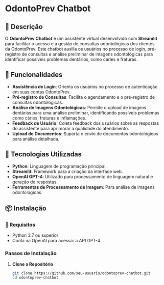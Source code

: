 # OdontoPrev Chatbot

## 📄 Descrição

O **OdontoPrev Chatbot** é um assistente virtual desenvolvido com **Streamlit** para facilitar o acesso e a gestão de consultas odontológicas dos clientes da OdontoPrev. Este chatbot auxilia os usuários no processo de login, pré-registro de consultas e análise preliminar de imagens odontológicas para identificar possíveis problemas dentários, como cáries e fraturas.

## 🚀 Funcionalidades

- **Assistência de Login**: Orienta os usuários no processo de autenticação em suas contas OdontoPrev.
- **Pré-registro de Consultas**: Facilita o agendamento e o pré-registro de consultas odontológicas.
- **Análise de Imagens Odontológicas**: Permite o upload de imagens dentárias para uma análise preliminar, identificando possíveis problemas como cáries, fraturas e inflamações.
- **Feedback de Usuário**: Coleta feedback dos usuários sobre as respostas do assistente para aprimorar a qualidade do atendimento.
- **Upload de Documentos**: Suporta o envio de documentos odontológicos para análise detalhada.

## 🔧 Tecnologias Utilizadas

- **Python**: Linguagem de programação principal.
- **Streamlit**: Framework para a criação da interface web.
- **OpenAI GPT-4**: Utilizado para processamento de linguagem natural e geração de respostas.
- **Ferramentas de Processamento de Imagem**: Para análise de imagens odontológicas.

## 📦 Instalação

### 📝 Requisitos

- Python 3.7 ou superior
- Conta na OpenAI para acessar a API GPT-4

### Passos de Instalação

1. **Clone o Repositório**

   ```bash
   git clone https://github.com/seu-usuario/odontoprev-chatbot.git
   cd odontoprev-chatbot
